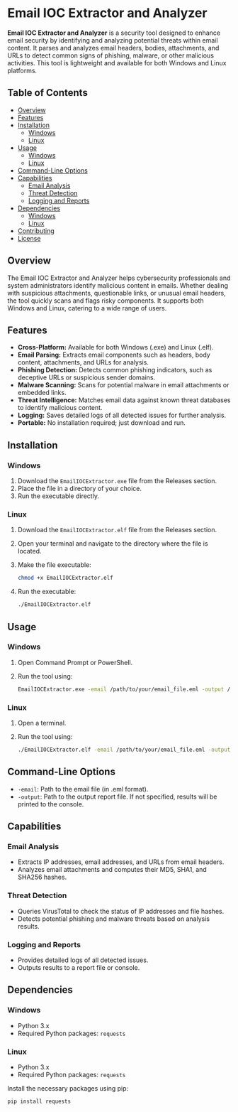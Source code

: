 # Email IOC Extractor and Analyzer

**Email IOC Extractor and Analyzer** is a security tool designed to enhance email security by identifying and analyzing potential threats within email content. It parses and analyzes email headers, bodies, attachments, and URLs to detect common signs of phishing, malware, or other malicious activities. This tool is lightweight and available for both Windows and Linux platforms.

## Table of Contents

- [Overview](#overview)
- [Features](#features)
- [Installation](#installation)
  - [Windows](#windows)
  - [Linux](#linux)
- [Usage](#usage)
  - [Windows](#windows-1)
  - [Linux](#linux-1)
- [Command-Line Options](#command-line-options)
- [Capabilities](#capabilities)
  - [Email Analysis](#email-analysis)
  - [Threat Detection](#threat-detection)
  - [Logging and Reports](#logging-and-reports)
- [Dependencies](#dependencies)
  - [Windows](#windows-2)
  - [Linux](#linux-2)
- [Contributing](#contributing)
- [License](#license)

## Overview

The Email IOC Extractor and Analyzer helps cybersecurity professionals and system administrators identify malicious content in emails. Whether dealing with suspicious attachments, questionable links, or unusual email headers, the tool quickly scans and flags risky components. It supports both Windows and Linux, catering to a wide range of users.

## Features

- **Cross-Platform:** Available for both Windows (.exe) and Linux (.elf).
- **Email Parsing:** Extracts email components such as headers, body content, attachments, and URLs for analysis.
- **Phishing Detection:** Detects common phishing indicators, such as deceptive URLs or suspicious sender domains.
- **Malware Scanning:** Scans for potential malware in email attachments or embedded links.
- **Threat Intelligence:** Matches email data against known threat databases to identify malicious content.
- **Logging:** Saves detailed logs of all detected issues for further analysis.
- **Portable:** No installation required; just download and run.

## Installation

### Windows

1. Download the `EmailIOCExtractor.exe` file from the Releases section.
2. Place the file in a directory of your choice.
3. Run the executable directly.

### Linux

1. Download the `EmailIOCExtractor.elf` file from the Releases section.
2. Open your terminal and navigate to the directory where the file is located.
3. Make the file executable:

    ```bash
    chmod +x EmailIOCExtractor.elf
    ```

4. Run the executable:

    ```bash
    ./EmailIOCExtractor.elf
    ```

## Usage

### Windows

1. Open Command Prompt or PowerShell.
2. Run the tool using:

    ```bash
    EmailIOCExtractor.exe -email /path/to/your/email_file.eml -output /path/to/output_report.txt
    ```

### Linux

1. Open a terminal.
2. Run the tool using:

    ```bash
    ./EmailIOCExtractor.elf -email /path/to/your/email_file.eml -output /path/to/output_report.txt
    ```

## Command-Line Options

- `-email`: Path to the email file (in .eml format).
- `-output`: Path to the output report file. If not specified, results will be printed to the console.

## Capabilities

### Email Analysis

- Extracts IP addresses, email addresses, and URLs from email headers.
- Analyzes email attachments and computes their MD5, SHA1, and SHA256 hashes.

### Threat Detection

- Queries VirusTotal to check the status of IP addresses and file hashes.
- Detects potential phishing and malware threats based on analysis results.

### Logging and Reports

- Provides detailed logs of all detected issues.
- Outputs results to a report file or console.

## Dependencies

### Windows

- Python 3.x
- Required Python packages: `requests`

### Linux

- Python 3.x
- Required Python packages: `requests`

Install the necessary packages using pip:

```bash
pip install requests

